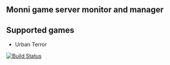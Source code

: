 ## Monni game server monitor and manager

## Supported games

* Urban Terror

[![Build Status](https://travis-ci.org/Goasd/Monni.svg?branch=master)](https://travis-ci.org/Goasd/Monni)
